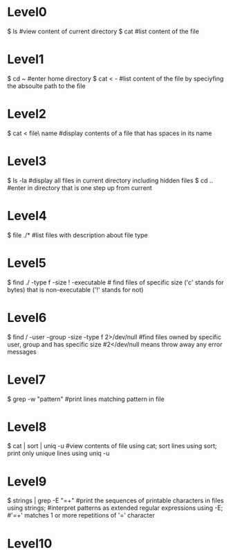 # Level0
$ ls		#view content of current directory
$ cat <file> 	#list content of the file

# Level1
$ cd ~		#enter home directory
$ cat < -	#list content of the file by speciyfing the absoulte path to the file

# Level2
$ cat < file\ name	#display contents of a file that has spaces in its name

# Level3
$ ls -la	#display all files in current directory including hidden files
$ cd ..		#enter in directory that is one step up from current

# Level4
$ file ./*	#list files with description about file type

# Level5
$ find ./ -type f -size <size> ! -executable		# find files of specific size ('c' stands for bytes) that is non-executable ('!' stands for not)

# Level6
$ find / -user <user> -group <group> -size <size> -type f 2>/dev/null		#find files owned by specific user, group and has specific size
										#2</dev/null means throw away any error messages
# Level7
$ grep -w "pattern" <file>		#print lines matching pattern in file

# Level8
$ cat <file> | sort | uniq -u		#view contents of file using cat; sort lines using sort; print only unique lines using uniq -u

# Level9
$ strings <file> | grep -E "=+"		#print the sequences of printable characters in files using strings;
					#interpret patterns as extended regular expressions using -E;
					#'=+' matches 1 or more repetitions of '=' character

# Level10
 
